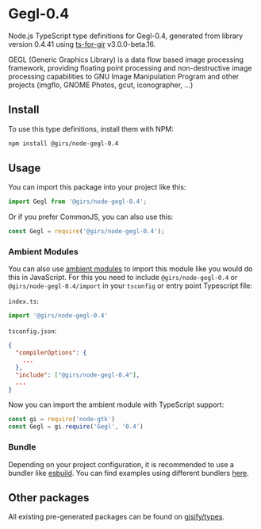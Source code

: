 
# Gegl-0.4

Node.js TypeScript type definitions for Gegl-0.4, generated from library version 0.4.41 using [ts-for-gir](https://github.com/gjsify/ts-for-gir) v3.0.0-beta.16.

GEGL (Generic Graphics Library) is a data flow based image processing framework, providing floating point processing and non-destructive image processing capabilities to GNU Image Manipulation Program and other projects (imgflo, GNOME Photos, gcut, iconographer, …)

## Install

To use this type definitions, install them with NPM:
```bash
npm install @girs/node-gegl-0.4
```

## Usage

You can import this package into your project like this:
```ts
import Gegl from '@girs/node-gegl-0.4';
```

Or if you prefer CommonJS, you can also use this:
```ts
const Gegl = require('@girs/node-gegl-0.4');
```

### Ambient Modules

You can also use [ambient modules](https://github.com/gjsify/ts-for-gir/tree/main/packages/cli#ambient-modules) to import this module like you would do this in JavaScript.
For this you need to include `@girs/node-gegl-0.4` or `@girs/node-gegl-0.4/import` in your `tsconfig` or entry point Typescript file:

`index.ts`:
```ts
import '@girs/node-gegl-0.4'
```

`tsconfig.json`:
```json
{
  "compilerOptions": {
    ...
  },
  "include": ["@girs/node-gegl-0.4"],
  ...
}
```

Now you can import the ambient module with TypeScript support: 

```ts
const gi = require('node-gtk')
const Gegl = gi.require('Gegl', '0.4')
```



### Bundle

Depending on your project configuration, it is recommended to use a bundler like [esbuild](https://esbuild.github.io/). You can find examples using different bundlers [here](https://github.com/gjsify/ts-for-gir/tree/main/examples).

## Other packages

All existing pre-generated packages can be found on [gjsify/types](https://github.com/gjsify/types).

